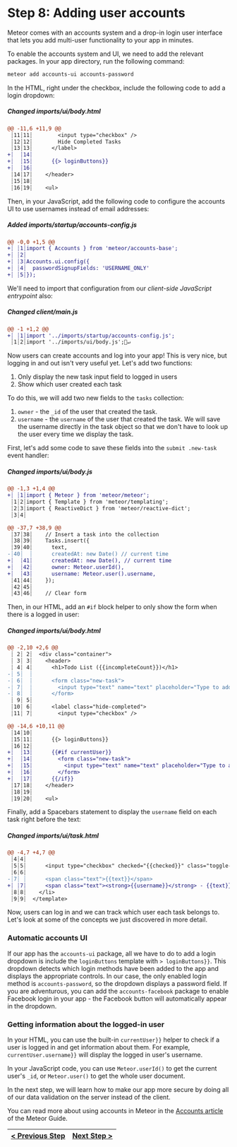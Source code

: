 # Step 8: Adding user accounts

[//]: # (head-end)


Meteor comes with an accounts system and a drop-in login user interface that lets you add multi-user functionality to your app in minutes.

To enable the accounts system and UI, we need to add the relevant packages. In your app directory, run the following command:

```bash
meteor add accounts-ui accounts-password
```

In the HTML, right under the checkbox, include the following code to add a login dropdown:

[{]: <helper> (diffStep 8.2 noTitle=true)

##### Changed imports&#x2F;ui&#x2F;body.html
```diff
@@ -11,6 +11,9 @@
 ┊11┊11┊        <input type="checkbox" />
 ┊12┊12┊        Hide Completed Tasks
 ┊13┊13┊      </label>
+┊  ┊14┊
+┊  ┊15┊      {{> loginButtons}}
+┊  ┊16┊
 ┊14┊17┊    </header>
 ┊15┊18┊
 ┊16┊19┊    <ul>
```

[}]: #

Then, in your JavaScript, add the following code to configure the accounts UI to use usernames instead of email addresses:

[{]: <helper> (diffStep 8.3 noTitle=true)

##### Added imports&#x2F;startup&#x2F;accounts-config.js
```diff
@@ -0,0 +1,5 @@
+┊ ┊1┊import { Accounts } from 'meteor/accounts-base';
+┊ ┊2┊
+┊ ┊3┊Accounts.ui.config({
+┊ ┊4┊  passwordSignupFields: 'USERNAME_ONLY'
+┊ ┊5┊});
```

[}]: #

We'll need to import that configuration from our *client-side JavaScript entrypoint* also:

[{]: <helper> (diffStep 8.4 noTitle=true)

##### Changed client&#x2F;main.js
```diff
@@ -1 +1,2 @@
+┊ ┊1┊import '../imports/startup/accounts-config.js';
 ┊1┊2┊import '../imports/ui/body.js';🚫↵
```

[}]: #

Now users can create accounts and log into your app! This is very nice, but logging in and out isn't very useful yet. Let's add two functions:

1. Only display the new task input field to logged in users
2. Show which user created each task

To do this, we will add two new fields to the `tasks` collection:

1. `owner` - the `_id` of the user that created the task.
2. `username` - the `username` of the user that created the task. We will save the username directly in the task object so that we don't have to look up the user every time we display the task.

First, let's add some code to save these fields into the `submit .new-task` event handler:

[{]: <helper> (diffStep 8.5 noTitle=true)

##### Changed imports&#x2F;ui&#x2F;body.js
```diff
@@ -1,3 +1,4 @@
+┊ ┊1┊import { Meteor } from 'meteor/meteor';
 ┊1┊2┊import { Template } from 'meteor/templating';
 ┊2┊3┊import { ReactiveDict } from 'meteor/reactive-dict';
 ┊3┊4┊
```
```diff
@@ -37,7 +38,9 @@
 ┊37┊38┊    // Insert a task into the collection
 ┊38┊39┊    Tasks.insert({
 ┊39┊40┊      text,
-┊40┊  ┊      createdAt: new Date() // current time
+┊  ┊41┊      createdAt: new Date(), // current time
+┊  ┊42┊      owner: Meteor.userId(),
+┊  ┊43┊      username: Meteor.user().username,
 ┊41┊44┊    });
 ┊42┊45┊
 ┊43┊46┊    // Clear form
```

[}]: #

Then, in our HTML, add an `#if` block helper to only show the form when there is a logged in user:

[{]: <helper> (diffStep 8.6 noTitle=true)

##### Changed imports&#x2F;ui&#x2F;body.html
```diff
@@ -2,10 +2,6 @@
 ┊ 2┊ 2┊  <div class="container">
 ┊ 3┊ 3┊    <header>
 ┊ 4┊ 4┊      <h1>Todo List ({{incompleteCount}})</h1>
-┊ 5┊  ┊
-┊ 6┊  ┊      <form class="new-task">
-┊ 7┊  ┊        <input type="text" name="text" placeholder="Type to add new tasks" />
-┊ 8┊  ┊      </form>
 ┊ 9┊ 5┊
 ┊10┊ 6┊      <label class="hide-completed">
 ┊11┊ 7┊        <input type="checkbox" />
```
```diff
@@ -14,6 +10,11 @@
 ┊14┊10┊
 ┊15┊11┊      {{> loginButtons}}
 ┊16┊12┊
+┊  ┊13┊      {{#if currentUser}}
+┊  ┊14┊        <form class="new-task">
+┊  ┊15┊          <input type="text" name="text" placeholder="Type to add new tasks" />
+┊  ┊16┊        </form>
+┊  ┊17┊      {{/if}}
 ┊17┊18┊    </header>
 ┊18┊19┊
 ┊19┊20┊    <ul>
```

[}]: #

Finally, add a Spacebars statement to display the `username` field on each task right before the text:

[{]: <helper> (diffStep 8.7 noTitle=true)

##### Changed imports&#x2F;ui&#x2F;task.html
```diff
@@ -4,7 +4,7 @@
 ┊4┊4┊
 ┊5┊5┊      <input type="checkbox" checked="{{checked}}" class="toggle-checked" />
 ┊6┊6┊
-┊7┊ ┊      <span class="text">{{text}}</span>
+┊ ┊7┊      <span class="text"><strong>{{username}}</strong> - {{text}}</span>
 ┊8┊8┊    </li>
 ┊9┊9┊  </template>
```

[}]: #

Now, users can log in and we can track which user each task belongs to. Let's look at some of the concepts we just discovered in more detail.

### Automatic accounts UI

If our app has the `accounts-ui` package, all we have to do to add a login dropdown is include the `loginButtons` template with `> loginButtons}}`. This dropdown detects which login methods have been added to the app and displays the appropriate controls. In our case, the only enabled login method is `accounts-password`, so the dropdown displays a password field. If you are adventurous, you can add the `accounts-facebook` package to enable Facebook login in your app - the Facebook button will automatically appear in the dropdown.

### Getting information about the logged-in user

In your HTML, you can use the built-in `currentUser}}` helper to check if a user is logged in and get information about them. For example, `currentUser.username}}` will display the logged in user's username.

In your JavaScript code, you can use `Meteor.userId()` to get the current user's `_id`, or `Meteor.user()` to get the whole user document.

In the next step, we will learn how to make our app more secure by doing all of our data validation on the server instead of the client.

You can read more about using accounts in Meteor in the [Accounts article](http://guide.meteor.com/accounts.html) of the Meteor Guide.

[//]: # (foot-start)

[{]: <helper> (navStep)

| [< Previous Step](step7.md) | [Next Step >](step9.md) |
|:--------------------------------|--------------------------------:|

[}]: #
